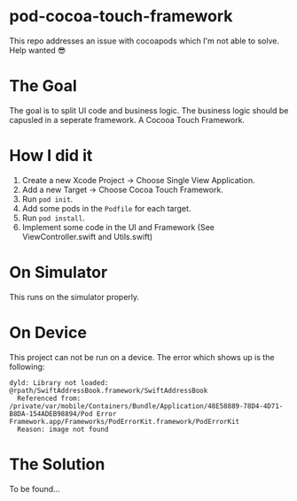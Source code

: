 pod-cocoa-touch-framework
=========================

This repo addresses an issue with cocoapods which I'm not able to solve. Help wanted 😎

# The Goal
The goal is to split UI code and business logic. The business logic should be capusled in a seperate framework. A Cocooa Touch Framework.

# How I did it
1. Create a new Xcode Project -> Choose Single View Application.
2. Add a new Target -> Choose Cocoa Touch Framework.
3. Run `pod init`.
4. Add some pods in the `Podfile` for each target.
5. Run `pod install`.
6. Implement some code in the UI and Framework (See ViewController.swift and Utils.swift)

# On Simulator
This runs on the simulator properly.

# On Device
This project can not be run on a device. The error which shows up is the following:
```
dyld: Library not loaded: @rpath/SwiftAddressBook.framework/SwiftAddressBook
  Referenced from: /private/var/mobile/Containers/Bundle/Application/48E58889-78D4-4D71-B8DA-154ADEB98894/Pod Error Framework.app/Frameworks/PodErrorKit.framework/PodErrorKit
  Reason: image not found
```

# The Solution
To be found...
